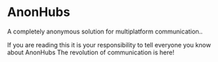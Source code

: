 AnonHubs
========

A completely anonymous solution for multiplatform communication..

If you are reading this it is your responsibility to tell everyone you know about AnonHubs
The revolution of communication is here!
